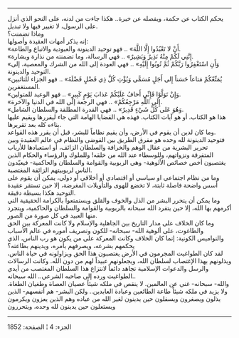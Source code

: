 ------------------------------------------------------------------------

يحكم الكتاب عن حكمة، ويفصله عن خبرة.. هكذا جاءت من لدنه، على النحو الذي
أنزل على الرسول، لا تغيير فيها ولا تبديل.  
وماذا تضمنت؟  
إنه يذكر أمهات العقيدة وأصولها:  
«أَنْ لا تَعْبُدُوا إِلَّا اللَّهَ» .. فهو توحيد الدينونة والعبودية والاتباع
والطاعة.  
«إِنَّنِي لَكُمْ مِنْهُ نَذِيرٌ وَبَشِيرٌ» .. فهي الرسالة، وما تضمنته من نذارة وبشارة.  
«وَأَنِ اسْتَغْفِرُوا رَبَّكُمْ ثُمَّ تُوبُوا إِلَيْهِ» .. فهي العودة إلى الله من الشرك
والمعصية، إلى التوحيد والدينونة.  
«يُمَتِّعْكُمْ مَتاعاً حَسَناً إِلى أَجَلٍ مُسَمًّى وَيُؤْتِ كُلَّ ذِي فَضْلٍ فَضْلَهُ» .. فهو الجزاء
للتائبين المستغفرين.  
«وَإِنْ تَوَلَّوْا فَإِنِّي أَخافُ عَلَيْكُمْ عَذابَ يَوْمٍ كَبِيرٍ» .. فهو الوعيد للمتولين.  
«إِلَى اللَّهِ مَرْجِعُكُمْ» .. فهي الرجعة إلى الله في الدنيا والآخرة.  
«وَهُوَ عَلى كُلِّ شَيْءٍ قَدِيرٌ» .. فهي القدرة المطلقة والسلطان الشامل.  
هذا هو الكتاب. أو هو آيات الكتاب. فهذه هي القضايا الهامة التي جاء
ليقررها ويقيم عليها بناءه كله بعد تقريرها.  
وما كان لدين أن يقوم في الأرض، وأن يقيم نظاماً للبشر، قبل أن يقرر هذه
القواعد.  
فتوحيد الدينونة لله وحده هو مفرق الطريق بين الفوضى والنظام في عالم
العقيدة وبين تحرير البشرية من عقال الوهم والخرافة والسلطان الزائف، أو
استعبادها للأرباب المتفرقة ونزواتهم، وللوسطاء عند الله من خلقه! وللملوك
والرؤساء والحكام الذين يغتصبون أخص خصائص الألوهية- وهي الربوبية والقوامة
والسلطان والحاكمية- فيعبّدون الناس لربوبيتهم الزائفة المغتصبة.  
وما من نظام اجتماعي او سياسي أو اقتصادي أو أخلاقي أو دولي، يمكن أن يقوم
على أسس واضحة فاصلة ثابتة، لا تخضع للهوى والتأويلات المغرضة، إلا حين
تستقر عقيدة التوحيد هكذا بسيطة دقيقة.  
وما يمكن أن يتحرر البشر من الذل والخوف والقلق ويستمتعوا بالكرامة
الحقيقية التي أكرمهم بها الله، إلا حين يتفرد الله سبحانه بالربوبية
والقوامة والسلطان والحاكمية، ويتجرد منها العبيد في كل صورة من الصور.  
وما كان الخلاف على مدار التاريخ بين الجاهلية والإسلام ولا كانت المعركة
بين الحق والطاغوت، على ألوهية الله- سبحانه- للكون وتصريف أموره في عالم
الأسباب والنواميس الكونية: إنما كان الخلاف وكانت المعركة على من يكون هو
رب الناس، الذي يحكمهم بشرعه، ويصرفهم بأمره، ويدينهم بطاعته؟  
لقد كان الطواغيت المجرمون في الأرض يغتصبون هذا الحق ويزاولونه في حياة
الناس، ويذلونهم بهذا الإغتصاب لسلطان الله، ويجعلونهم عبيداً لهم من دون
الله. وكانت الرسالات والرسل والدعوات الإسلامية تجاهد دائماً لانتزاع هذا
السلطان المغتصب من أيدي الطواغيت ورده إلى صاحبه الشرعي.. الله سبحانه..  
والله- سبحانه- غني عن العالمين. لا ينقص في ملكه شيئاً عصيان العصاة وطغيان
الطغاة. ولا يزيد في ملكه شيئاً طاعة الطائعين وعبادة العابدين.. ولكن
البشر- هم أنفسهم- الذين يذلون ويصغرون ويسفلون حين يدينون لغير الله من
عباده وهم الذين يعزون ويكرمون ويستعلون حين يدينون لله وحده، ويتحررون

------------------------------------------------------------------------

الجزء: 4 ¦ الصفحة: 1852
